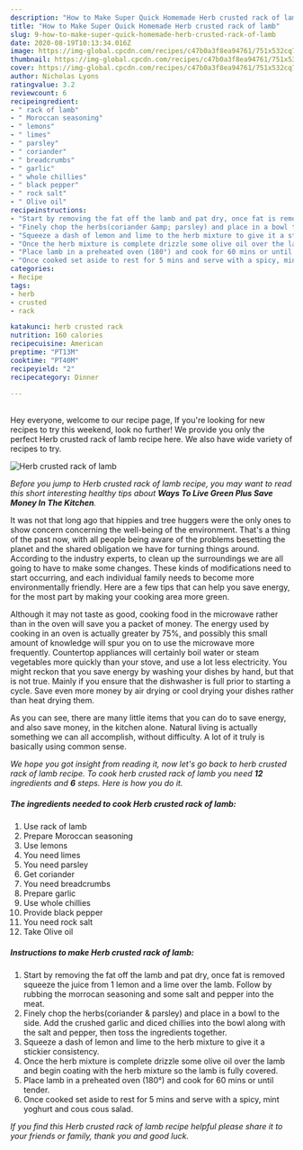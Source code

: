 ```yaml
---
description: "How to Make Super Quick Homemade Herb crusted rack of lamb"
title: "How to Make Super Quick Homemade Herb crusted rack of lamb"
slug: 9-how-to-make-super-quick-homemade-herb-crusted-rack-of-lamb
date: 2020-08-19T10:13:34.016Z
image: https://img-global.cpcdn.com/recipes/c47b0a3f8ea94761/751x532cq70/herb-crusted-rack-of-lamb-recipe-main-photo.jpg
thumbnail: https://img-global.cpcdn.com/recipes/c47b0a3f8ea94761/751x532cq70/herb-crusted-rack-of-lamb-recipe-main-photo.jpg
cover: https://img-global.cpcdn.com/recipes/c47b0a3f8ea94761/751x532cq70/herb-crusted-rack-of-lamb-recipe-main-photo.jpg
author: Nicholas Lyons
ratingvalue: 3.2
reviewcount: 6
recipeingredient:
- " rack of lamb"
- " Moroccan seasoning"
- " lemons"
- " limes"
- " parsley"
- " coriander"
- " breadcrumbs"
- " garlic"
- " whole chillies"
- " black pepper"
- " rock salt"
- " Olive oil"
recipeinstructions:
- "Start by removing the fat off the lamb and pat dry, once fat is removed squeeze the juice from 1 lemon and a lime over the lamb. Follow by rubbing the morrocan seasoning and some salt and pepper into the meat."
- "Finely chop the herbs(coriander &amp; parsley) and place in a bowl to the side. Add the crushed garlic and diced chillies into the bowl along with the salt and pepper, then toss the ingredients together."
- "Squeeze a dash of lemon and lime to the herb mixture to give it a stickier consistency."
- "Once the herb mixture is complete drizzle some olive oil over the lamb and begin coating with the herb mixture so the lamb is fully covered."
- "Place lamb in a preheated oven (180°) and cook for 60 mins or until tender."
- "Once cooked set aside to rest for 5 mins and serve with a spicy, mint yoghurt and cous cous salad."
categories:
- Recipe
tags:
- herb
- crusted
- rack

katakunci: herb crusted rack 
nutrition: 160 calories
recipecuisine: American
preptime: "PT13M"
cooktime: "PT40M"
recipeyield: "2"
recipecategory: Dinner

---
```

<br>
Hey everyone, welcome to our recipe page, If you're looking for new recipes to try this weekend, look no further! We provide you only the perfect Herb crusted rack of lamb recipe here. We also have wide variety of recipes to try.
<br>


![Herb crusted rack of lamb](https://img-global.cpcdn.com/recipes/c47b0a3f8ea94761/751x532cq70/herb-crusted-rack-of-lamb-recipe-main-photo.jpg)

<i>Before you jump to Herb crusted rack of lamb recipe, you may want to read this short interesting healthy tips about 
<strong>Ways To Live Green Plus Save Money In The Kitchen</strong>.</i>
</br>

It was not that long ago that hippies and tree huggers were the only ones to show concern concerning the well-being of the environment. That's a thing of the past now, with all people being aware of the problems besetting the planet and the shared obligation we have for turning things around. According to the industry experts, to clean up the surroundings we are all going to have to make some changes. These kinds of modifications need to start occurring, and each individual family needs to become more environmentally friendly. Here are a few tips that can help you save energy, for the most part by making your cooking area more green.

Although it may not taste as good, cooking food in the microwave rather than in the oven will save you a packet of money. The energy used by cooking in an oven is actually greater by 75%, and possibly this small amount of knowledge will spur you on to use the microwave more frequently. Countertop appliances will certainly boil water or steam vegetables more quickly than your stove, and use a lot less electricity. You might reckon that you save energy by washing your dishes by hand, but that is not true. Mainly if you ensure that the dishwasher is full prior to starting a cycle. Save even more money by air drying or cool drying your dishes rather than heat drying them.

As you can see, there are many little items that you can do to save energy, and also save money, in the kitchen alone. Natural living is actually something we can all accomplish, without difficulty. A lot of it truly is basically using common sense.


<i>We hope you got insight from reading it, now let's go back to herb crusted rack of lamb recipe. To cook herb crusted rack of lamb you need <strong>12</strong> ingredients and <strong>6</strong> steps. Here is how you do it.
</i>

##### The ingredients needed to cook Herb crusted rack of lamb:

1. Use  rack of lamb
1. Prepare  Moroccan seasoning
1. Use  lemons
1. You need  limes
1. You need  parsley
1. Get  coriander
1. You need  breadcrumbs
1. Prepare  garlic
1. Use  whole chillies
1. Provide  black pepper
1. You need  rock salt
1. Take  Olive oil


##### Instructions to make Herb crusted rack of lamb:

1. Start by removing the fat off the lamb and pat dry, once fat is removed squeeze the juice from 1 lemon and a lime over the lamb. Follow by rubbing the morrocan seasoning and some salt and pepper into the meat.
1. Finely chop the herbs(coriander &amp; parsley) and place in a bowl to the side. Add the crushed garlic and diced chillies into the bowl along with the salt and pepper, then toss the ingredients together.
1. Squeeze a dash of lemon and lime to the herb mixture to give it a stickier consistency.
1. Once the herb mixture is complete drizzle some olive oil over the lamb and begin coating with the herb mixture so the lamb is fully covered.
1. Place lamb in a preheated oven (180°) and cook for 60 mins or until tender.
1. Once cooked set aside to rest for 5 mins and serve with a spicy, mint yoghurt and cous cous salad.


<i>If you find this Herb crusted rack of lamb recipe helpful please share it to your friends or family, thank you and good luck.</i>
